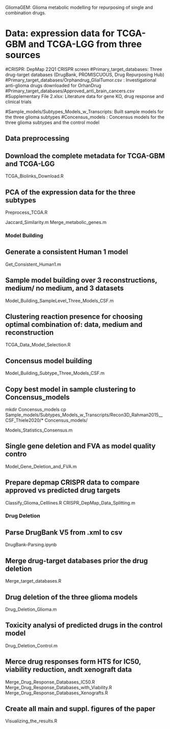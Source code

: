  GliomaGEM: Glioma metabolic modelling for repurposing of single and combination drugs.

# Data: expression data for TCGA-GBM and TCGA-LGG from three sources
#CRISPR: DepMap 22Q1 CRISPR screen
#Primary_target_databases: Three drug-target databases (DrugBank,  PROMISCUOUS, Drug Repurposing Hub)
#Primary_target_databases/Orphandrug_GlialTumor.csv : Investigational anti-glioma drugs downloaded for OrhanDrug
#Primary_target_databases/Approved_anti_brain_cancers.csv
#Supplementary File 2.xlsx: Literature data for gene KO, drug response and clinical trials

#Sample_models/Subtypes_Models_w_Transcripts: Built sample models for the three glioma subtypes
#Concensus_models : Concensus models for the three glioma subtypes and the control model

## Data preprocessing ##
## Download the complete metadata for TCGA-GBM and TCGA-LGG
TCGA_Biolinks_Download.R

## PCA of the expression data for the three subtypes
Preprocess_TCGA.R

Jaccard_Similarity.m
Merge_metabolic_genes.m

### Model Building ##
## Generate a consistent Human 1 model
Get_Consistent_Human1.m
## Sample model building over 3 reconstructions, medium/ no medium, and 3 datasets
Model_Building_SampleLevel_Three_Models_CSF.m
## Clustering reaction presence for choosing optimal combination of: data, medium and reconstruction
TCGA_Data_Model_Selection.R

## Concensus model building
Model_Building_Subtype_Three_Models_CSF.m

## Copy best model in sample clustering to Concensus_models
mkdir Concensus_models
cp Sample_models/Subtypes_Models_w_Transcripts/Recon3D_Rahman2015__CSF_Thiele2020/* Concensus_models/

Models_Statistics_Consensus.m

## Single gene deletion and FVA as model quality contro
Model_Gene_Deletion_and_FVA.m
## Prepare depmap CRISPR data to compare approved vs predicted drug targets
Classify_Glioma_Celllines.R
CRISPR_DepMap_Data_Splitting.m

### Drug Deletion ##
## Parse DrugBank V5 from .xml to csv
DrugBank-Parsing.ipynb
## Merge drug-target databases prior the drug deletion
Merge_target_databases.R
## Drug deletion of the three glioma models
Drug_Deletion_Glioma.m
## Toxicity analysi of predicted drugs in the control model
Drug_Deletion_Control.m

## Merce drug responses form HTS for IC50, viability reduction, andt xenograft data

Merge_Drug_Response_Databases_IC50.R
Merge_Drug_Response_Databases_with_Viability.R
Merge_Drug_Response_Databases_Xenografts.R

## Create all main and suppl. figures of the paper
Visualizing_the_results.R
